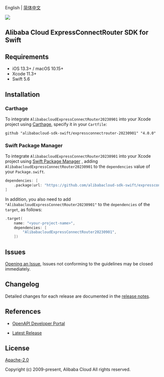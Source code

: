 English | [简体中文](README-CN.md)

![](https://aliyunsdk-pages.alicdn.com/icons/AlibabaCloud.svg)

## Alibaba Cloud ExpressConnectRouter SDK for Swift

## Requirements

- iOS 13.3+ / macOS 10.15+
- Xcode 11.3+
- Swift 5.6

## Installation

### Carthage

To integrate `AlibabacloudExpressConnectRouter20230901` into your Xcode project using [Carthage](https://github.com/Carthage/Carthage), specify it in your `Cartfile`:

```ogdl
github "alibabacloud-sdk-swift/expressconnectrouter-20230901" "4.0.0"
```

### Swift Package Manager

To integrate `AlibabacloudExpressConnectRouter20230901` into your Xcode project using [Swift Package Manager](https://swift.org/package-manager/) , adding `AlibabacloudExpressConnectRouter20230901` to the `dependencies` value of your `Package.swift`.

```swift
dependencies: [
    .package(url: "https://github.com/alibabacloud-sdk-swift/expressconnectrouter-20230901.git", from: "4.0.0")
]
```

In addition, you also need to add `"AlibabacloudExpressConnectRouter20230901"` to the `dependencies` of the `target`, as follows:

```swift
.target(
    name: "<your-project-name>",
    dependencies: [
        "AlibabacloudExpressConnectRouter20230901",
    ])
```

## Issues

[Opening an Issue](https://github.com/alibabacloud-sdk-swift/expressconnectrouter-20230901/issues/new), Issues not conforming to the guidelines may be closed immediately.

## Changelog

Detailed changes for each release are documented in the [release notes](./ChangeLog.txt).

## References

* [OpenAPI Developer Portal](https://next.api.alibabacloud.com/home)
- [Latest Release](https://github.com/alibabacloud-sdk-swift/expressconnectrouter-20230901)

## License

[Apache-2.0](http://www.apache.org/licenses/LICENSE-2.0)

Copyright (c) 2009-present, Alibaba Cloud All rights reserved.

